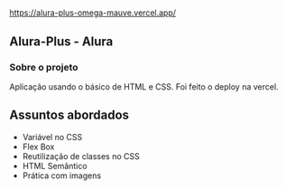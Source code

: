 ﻿# 
 https://alura-plus-omega-mauve.vercel.app/


## Alura-Plus - Alura

### Sobre o projeto
Aplicação usando o básico de HTML e CSS. Foi feito o deploy na vercel.



## Assuntos abordados
- Variável no CSS
- Flex Box
- Reutilização de classes no CSS
- HTML Semântico
- Prática com imagens
